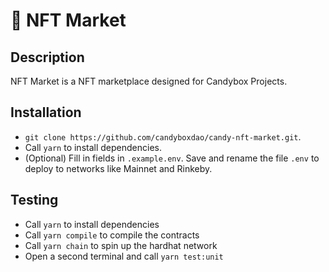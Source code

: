 # 🛒 NFT Market

## Description 
NFT Market is a NFT marketplace designed for Candybox Projects.

## Installation
- `git clone https://github.com/candyboxdao/candy-nft-market.git`.
- Call `yarn` to install dependencies.
- (Optional) Fill in fields in `.example.env`. Save and rename the file `.env` to deploy to networks like Mainnet and Rinkeby.
  
## Testing
- Call `yarn` to install dependencies
- Call `yarn compile` to compile the contracts
- Call `yarn chain` to spin up the hardhat network
- Open a second terminal and call `yarn test:unit`
